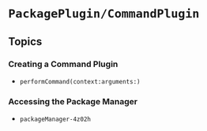 # ``PackagePlugin/CommandPlugin``

## Topics

### Creating a Command Plugin

- ``performCommand(context:arguments:)``

### Accessing the Package Manager

- ``packageManager-4z02h``

